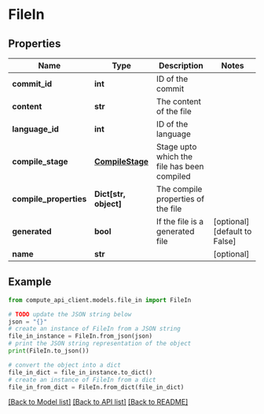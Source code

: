 # FileIn


## Properties

Name | Type | Description | Notes
------------ | ------------- | ------------- | -------------
**commit_id** | **int** | ID of the commit | 
**content** | **str** | The content of the file | 
**language_id** | **int** | ID of the language | 
**compile_stage** | [**CompileStage**](CompileStage.md) | Stage upto which the file has been compiled | 
**compile_properties** | **Dict[str, object]** | The compile properties of the file | 
**generated** | **bool** | If the file is a generated file | [optional] [default to False]
**name** | **str** |  | [optional] 

## Example

```python
from compute_api_client.models.file_in import FileIn

# TODO update the JSON string below
json = "{}"
# create an instance of FileIn from a JSON string
file_in_instance = FileIn.from_json(json)
# print the JSON string representation of the object
print(FileIn.to_json())

# convert the object into a dict
file_in_dict = file_in_instance.to_dict()
# create an instance of FileIn from a dict
file_in_from_dict = FileIn.from_dict(file_in_dict)
```
[[Back to Model list]](../README.md#documentation-for-models) [[Back to API list]](../README.md#documentation-for-api-endpoints) [[Back to README]](../README.md)


